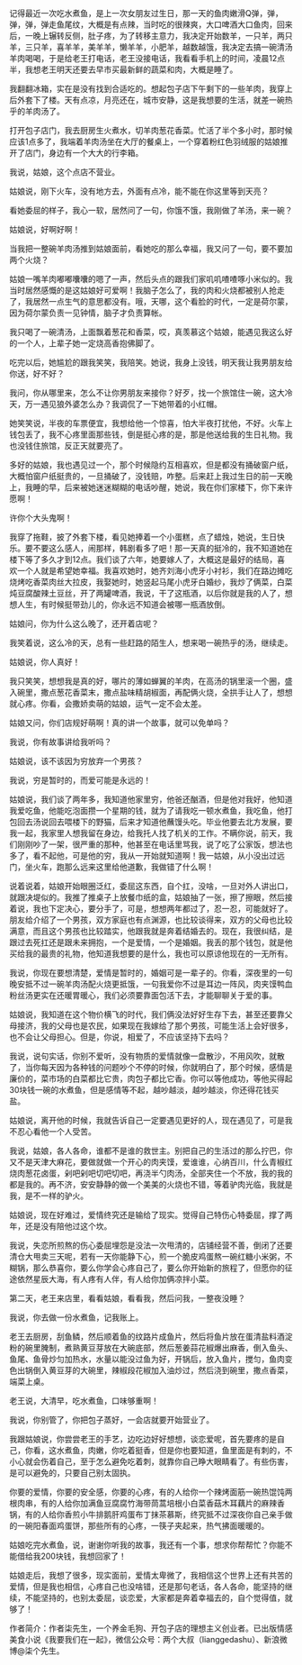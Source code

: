 记得最近一次吃水煮鱼，是上一次女朋友过生日，那一天的鱼肉嫩滑Q弹，弹，弹，弹，弹走鱼尾纹，大概是有点辣，当时吃的很辣爽，大口啤酒大口鱼肉，回来后，一晚上辗转反侧，肚子疼，为了转移主意力，我决定开始数羊，一只羊，两只羊，三只羊，喜羊羊，美羊羊，懒羊羊，小肥羊，越数越饿，我决定去搞一碗清汤羊肉喝喝，于是给老王打电话，老王没接电话，我看看手机上的时间，凌晨12点半，我想老王明天还要去早市买最新鲜的蔬菜和肉，大概是睡了。  
  
我翻翻冰箱，实在是没有找到合适吃的。想起包子店下午剩下的一些羊肉，我穿上后外套下了楼。天有点凉，月亮还在，城市安静，这是我想要的生活，就差一碗热乎的羊肉汤了。  
  
打开包子店门，我去厨房生火煮水，切羊肉葱花香菜。忙活了半个多小时，那时候应该1点多了，我端着羊肉汤坐在大厅的餐桌上，一个穿着粉红色羽绒服的姑娘推开了店门，身边有一个大大的行李箱。  
  
我说，姑娘，这个点店不营业。  
  
姑娘说，刚下火车，没有地方去，外面有点冷，能不能在你这里等到天亮？  
  
看她委屈的样子，我心一软，居然问了一句，你饿不饿，我刚做了羊汤，来一碗？  
  
姑娘说，好啊好啊！  
  
当我把一整碗羊肉汤推到姑娘面前，看她吃的那么幸福，我又问了一句，要不要加两个火烧？  
  
姑娘一嘴羊肉嘟嘟囔囔的嗯了一声，然后头点的跟我们家叽叽喳喳啄小米似的。我当时居然感慨的是这姑娘好可爱啊！我脑子怎么了，我的肉和火烧都被别人抢走了，我居然一点生气的意思都没有。哦，天哪，这个看脸的时代，一定是荷尔蒙，因为荷尔蒙负责一见钟情，脑子才负责算帐。  
  
我只喝了一碗清汤，上面飘着葱花和香菜，哎，真羡慕这个姑娘，能遇见我这么好的一个人，上辈子她一定烧高香抱佛脚了。  
  
吃完以后，她尴尬的跟我笑笑，我陪笑。她说，我身上没钱，明天我让我男朋友给你送，好不好？  
  
我问，你从哪里来，怎么不让你男朋友来接你？好歹，找一个旅馆住一碗，这大冷天，万一遇见狼外婆怎么办？我调侃了一下她带着的小红帽。  
  
她笑笑说，半夜的车票便宜，我想给他一个惊喜，怕大半夜打扰他，不好。火车上钱包丢了，我不心疼里面那些钱，倒是挺心疼的是，那是他送给我的生日礼物。我也没钱住旅馆，反正天就要亮了。  
  
多好的姑娘，我也遇见过一个，那个时候隐约互相喜欢，但是都没有捅破窗户纸，大概怕窗户纸挺贵的，一旦捅破了，没钱赔，咋整。后来赶上我过生日的前一天晚上，我睡的早，后来被她迷迷糊糊的电话吵醒，她说，我在你们家楼下，你下来许愿啊！  
  
许你个大头鬼啊！  
  
我穿了拖鞋，披了外套下楼，看见她捧着一个小蛋糕，点了蜡烛，她说，生日快乐。要不要这么感人，闹那样，韩剧看多了吧！那一天真的挺冷的，我不知道她在楼下等了多久才到12点。我们谈了六年，她要嫁人了，大概这是最好的结局，喜欢一个人就是希望她幸福。我喜欢她时，她齐刘海小虎牙小衬衫，我们在路边摊吃烧烤吃香菜肉丝大拉皮，我娶她时，她竖起马尾小虎牙白婚纱，我炒了俩菜，白菜炖豆腐酸辣土豆丝，开了两罐啤酒，我说，干了这瓶酒，以后你就是我的人了，想想人生，有时候挺带劲儿的，你永远不知道会被哪一瓶酒放倒。  
  
姑娘问，你为什么这么晚了，还开着店呢？  
  
我笑着说，这么冷的天，总有一些赶路的陌生人，想来喝一碗热乎的汤，继续走。  
  
姑娘说，你人真好！  
  
我只笑笑，想想我是真的好，哪片的薄如蝉翼的羊肉，在高汤的锅里滚一个圈，盛入碗里，撒点葱花香菜末，撒点盐味精胡椒面，再配俩火烧，全拱手让人了，想想就心疼。你看，会撒娇卖萌的姑娘，运气一定不会太差。  
  
姑娘又问，你们店规好萌啊！真的讲一个故事，就可以免单吗？  
  
我说，你有故事讲给我听吗？  
  
姑娘说，该不该因为穷放弃一个男孩？  
  
我说，穷是暂时的，而爱可能是永远的！  
  
姑娘说，我们谈了两年多，我知道他家里穷，他爸还酗酒，但是他对我好，他知道我爱吃鱼，他能吃泡面攒一个星期的钱，就为了请我吃一顿水煮鱼，我吃鱼，他打包回去汤说回去喂楼下的野猫，后来才知道他蘸馒头吃。毕业他要去北方发展，要我一起，我家里人想我留在身边，给我托人找了机关的工作。不瞒你说，前天，我们刚刚吵了一架，很严重的那种，他甚至在电话里骂我，说了吃了公家饭，想法也多了，看不起他，可是他的穷，我从一开始就知道啊！我一姑娘，从小没出过远门，坐火车，跑那么远来这里给他道歉，我做错了什么啊！  
  
说着说着，姑娘开始眼圈泛红，委屈这东西，自个扛，没啥，一旦对外人讲出口，就跟决堤似的。我推了推桌子上放餐巾纸的盒，姑娘抽了一张，擦了擦眼，然后接着说，我也下定决心，要分手了，可是，想想两年都过了，忍一忍，可能就好了。朋友给介绍了一个男孩，双方家庭也有点渊源，也比较谈得来，双方的父母也比较满意，而且这个男孩也比较踏实，他跟我就是奔着结婚去的。现在，我很纠结，是跟过去死扛还是跟未来拥抱，一个是爱情，一个是婚姻。我丢的那个钱包，就是他买给我的最贵的礼物，他知道我想要的是什么，我也可以原谅他现在的一无所有。  
  
我说，你现在要想清楚，爱情是暂时的，婚姻可是一辈子的。你看，深夜里的一句晚安抵不过一碗羊肉汤配火烧更抵饿，一句我爱你不过是耳边一阵风，肉夹馍鸭血粉丝汤更实在还暖胃暖心，我们必须要靠面包活下去，才能聊聊关于爱的事。  
  
姑娘说，我知道在这个物价横飞的时代，我们俩没法好好生存下去，甚至还要靠父母接济，我的父母也是农民，如果现在我嫁给了那个男孩，可能生活上会好很多，也不会让父母担心。但是，你说，相爱了，不应该坚持下去吗？  
  
我说，说句实话，你别不爱听，没有物质的爱情就像一盘散沙，不用风吹，就散了，当你每天因为各种钱的问题吵个不停的时候，你就明白了，那个时候，感情是廉价的，菜市场的白菜都比它贵，肉包子都比它香。你可以等他成功，等他买得起30块钱一碗的水煮鱼，但是感情等不起，越吵越淡，越吵越淡，你还得花钱买盐。  
  
姑娘说，离开他的时候，我就告诉自己一定要遇见更好的人，现在遇见了，可是我不忍心看他一个人受苦。  
  
我说，姑娘，各人各命，谁都不是谁的救世主。别把自己的生活过的那么拧巴，你又不是天津大麻花，要做就做一个开心的肉夹馍，爱谁谁，心纳百川，什么青椒红烧肉葱花卤蛋，剁吧剁吧切吧切吧，再浇半勺肉汤，全部夹住一个不放，我的我的都是我的。再不济，安安静静的做一个美美的火烧也不错，等着驴肉光临，我就是我，是不一样的驴火。  
  
姑娘说，现在好难过，爱情终究还是输给了现实。觉得自己特伤心特委屈，撑了两年，还是没有陪他过这个坎。  
  
我说，失恋所煎熬的伤心委屈埋怨是没法一次甩清的，店铺经营不善，倒闭了还要清仓大甩卖三天呢，若有一天你能静下心，煎一个脆皮鸡蛋熬一碗红糖小米粥，不糊锅，那么恭喜你，要么你学会心疼自己了，要么你开始新的旅程了，但愿你的征途依然星辰大海，有人疼有人伴，有人给你加俩凉拌小菜。  
  
第二天，老王来店里，看看姑娘，看看我，然后问我，一整夜没睡？  
  
我说，你去做一份水煮鱼，记我账上。  
  
老王去厨房，刮鱼鳞，然后顺着鱼的纹路片成鱼片，然后将鱼片放在蛋清盐料酒淀粉的碗里腌制，煮熟黄豆芽放在大碗底部，然后葱姜蒜花椒爆出麻香，倒入鱼头、鱼尾、鱼骨炒匀加热水，水量以能没过鱼为好，开锅后，放入鱼片，搅匀，鱼肉变色出锅倒入黄豆芽的大碗里，辣椒段花椒加入油炒过，然后浇到碗里，撒点香菜，端菜上桌。  
  
老王说，大清早，吃水煮鱼，口味够重啊！  
  
我说，你别管了，你把包子蒸好，一会店就要开始营业了。  
  
我跟姑娘说，你尝尝老王的手艺，边吃边好好想想，谈恋爱呢，首先要疼的是自己，你看，这水煮鱼，肉嫩，你吃着挺香，但是你也要知道，鱼里面是有刺的，不小心就会伤着自己，至于怎么避免吃着刺，就靠你自己睁大眼睛看了。有些伤害，是可以避免的，只要自己别太固执。  
  
你要的爱情，你要的安全感，你要的心疼，有的人给你一个辣烤面筋一碗热馄饨两根肉串，有的人给你加满鱼豆腐腐竹海带茼蒿培根小白菜香菇木耳藕片的麻辣香锅，有的人给你香煎小牛排鹅肝鸡蛋布丁抹茶慕斯，终究抵不过深夜你自己亲手做的一碗阳春面鸡蛋饼，那些所有的心疼，一筷子夹起来，热气拂面暖暖的。  
  
姑娘吃完水煮鱼，说，谢谢你听我的故事，我还有一个事，想求你帮帮忙？你能不能借给我200块钱，我想回家了！  
  
姑娘走后，我想了很多，现实面前，爱情太卑微了，我相信这个世界上还有共苦的爱情，但是我也相信，心疼自己也没啥错，还是那句老话，各人各命，能坚持的继续，不能坚持的，也别太委屈，谈恋爱，大家都是奔着幸福去的，自个觉得值，就够了！

作者简介：作者柒先生，一个养金毛狗、开包子店的理想主义创业者。已出版情感美食小说《我要我们在一起》，微信公众号：两个大叔（lianggedashu）、新浪微博@柒个先生。